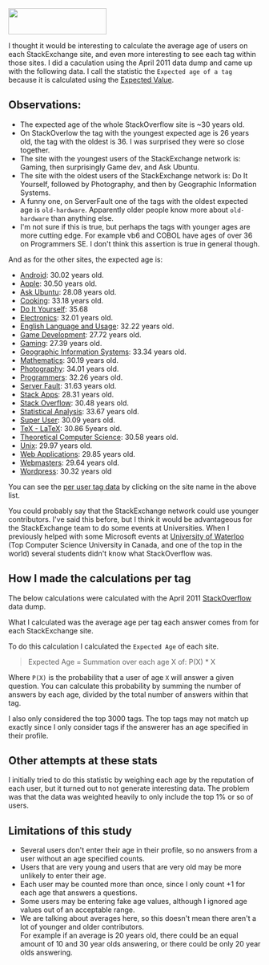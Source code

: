 <img src='https://brianbondy.com/static/img/blogpost_117/stackexchange.png' width='196' height='52'>


I thought it would be interesting to calculate the average age of users on each StackExchange site, and even more interesting to see each tag within those sites.
I did a caculation using the April 2011 data dump and came up with the following data.
I call the statistic the `Expected age of a tag` because it is calculated using the [Expected Value][expected_value].

## Observations:

- The expected age of the whole StackOverflow site is ~30 years old.
- On StackOverlow the tag with the youngest expected age is 26 years old, the tag with the oldest is 36.  I was surprised they were so close together.
- The site with the youngest users of the StackExchange network is: Gaming, then surprisingly Game dev, and Ask Ubuntu.
- The site with the oldest users of the StackExchange network is: Do It Yourself, followed by Photography, and then by Geographic Information Systems.
- A funny one, on ServerFault one of the tags with the oldest expected age is `old-hardware`.  Apparently older people know more about `old-hardware` than anything else.
- I'm not sure if this is true, but perhaps the tags with younger ages are more cutting edge.  For example vb6 and COBOL have ages of over 36 on Programmers SE.  I don't think this assertion is true in general though.

And as for the other sites, the expected age is:

- [Android][2]: 30.02 years old.
- [Apple][3]: 30.50 years old.
- [Ask Ubuntu][4]: 28.08 years old.
- [Cooking][5]: 33.18 years old.
- [Do It Yourself][6]: 35.68
- [Electronics][7]: 32.01 years old.
- [English Language and Usage][8]: 32.22 years old.
- [Game Development][9]: 27.72 years old.
- [Gaming][10]: 27.39 years old.
- [Geographic Information Systems][11]: 33.34 years old.
- [Mathematics][12]: 30.19 years old.
- [Photography][13]: 34.01 years old.
- [Programmers][14]: 32.26 years old.
- [Server Fault][15]: 31.63 years old.
- [Stack Apps][16]: 28.31 years old.
- [Stack Overflow][17]: 30.48 years old.
- [Statistical Analysis][18]: 33.67 years old.
- [Super User][19]: 30.09 years old.
- [TeX - LaTeX][20]: 30.86 5years old.
- [Theoretical Computer Science][21]: 30.58 years old.
- [Unix][22]: 29.97 years old.
- [Web Applications][23]: 29.85 years old.
- [Webmasters][24]: 29.64 years old.
- [Wordpress][25]: 30.32 years old

You can see the [per user tag data][28] by clicking on the site name in the above list.

You could probably say that the StackExchange network could use younger contributors.
I've said this before, but I think it would be advantageous for the StackExchange team to do some events at Universities.
When I previously helped with some Microsoft events at [University of Waterloo][26] (Top Computer Science University in Canada, and one of the top in the world) several students didn't know what StackOverflow was.


## How I made the calculations per tag

The below calculations were calculated with the April 2011 [StackOverflow][1] data dump.

What I calculated was the average age per tag each answer comes from for each StackExchange site.

To do this calculation I calculated the `Expected Age` of each site.

> Expected Age = Summation over each age X of: P(X) * X

Where `P(X)` is the probability that a user of age `X` will answer a given question.  You can calculate this probability by summing the number of answers by each age, divided by the total number of answers within that tag.

I also only considered the top 3000 tags.  The top tags may not match up exactly since I only consider tags if the answerer has an age specified in their profile.

## Other attempts at these stats

I initially tried to do this statistic by weighing each age by the reputation of each user, but it turned out to not generate interesting data.
The problem was that the data was weighted heavily to only include the top 1% or so of users.

## Limitations of this study

- Several users don't enter their age in their profile, so no answers from a user without an age specified counts.
- Users that are very young and users that are very old may be more unlikely to enter their age.
- Each user may be counted more than once, since I only count +1 for each age that answers a questions.
- Some users may be entering fake age values, although I ignored age values out of an acceptable range.
- We are talking about averages here, so this doesn't mean there aren't a lot of younger and older contributors.  
  For example if an average is 20 years old, there could be an equal amount of 10 and 30 year olds answering, or there could be only 20 year olds answering.

[1]: http://www.stackoverflow.com/
[2]: https://brianbondy.com/stackexchange/expected-age/android/
[3]: https://brianbondy.com/stackexchange/expected-age/apple/
[4]: https://brianbondy.com/stackexchange/expected-age/ubuntu/
[5]: https://brianbondy.com/stackexchange/expected-age/cooking/
[6]: https://brianbondy.com/stackexchange/expected-age/doityourself/
[7]: https://brianbondy.com/stackexchange/expected-age/electronics/
[8]: https://brianbondy.com/stackexchange/expected-age/englishusage/
[9]: https://brianbondy.com/stackexchange/expected-age/gamedevelopment/
[10]: https://brianbondy.com/stackexchange/expected-age/gaming/
[11]: https://brianbondy.com/stackexchange/expected-age/gis/
[12]: https://brianbondy.com/stackexchange/expected-age/mathematics/
[13]: https://brianbondy.com/stackexchange/expected-age/photography/
[14]: https://brianbondy.com/stackexchange/expected-age/programmers/
[15]: https://brianbondy.com/stackexchange/expected-age/serverfault/
[16]: https://brianbondy.com/stackexchange/expected-age/stackapps/
[17]: https://brianbondy.com/stackexchange/expected-age/stackoverflow/
[18]: https://brianbondy.com/stackexchange/expected-age/statisticalanalysis/
[19]: https://brianbondy.com/stackexchange/expected-age/superuser/
[20]: https://brianbondy.com/stackexchange/expected-age/texlatex/
[21]: https://brianbondy.com/stackexchange/expected-age/theoreticalcs/
[22]: https://brianbondy.com/stackexchange/expected-age/unix/
[23]: https://brianbondy.com/stackexchange/expected-age/webapplications/
[24]: https://brianbondy.com/stackexchange/expected-age/webmasters/
[25]: https://brianbondy.com/stackexchange/expected-age/wordpress/
[expected_value]: http://en.wikipedia.org/wiki/Expected_value
[26]: http://uwaterloo.ca/
[27]: http://www.stackexchange.com/
[28]: https://brianbondy.com/stackexchange/#expected-age
